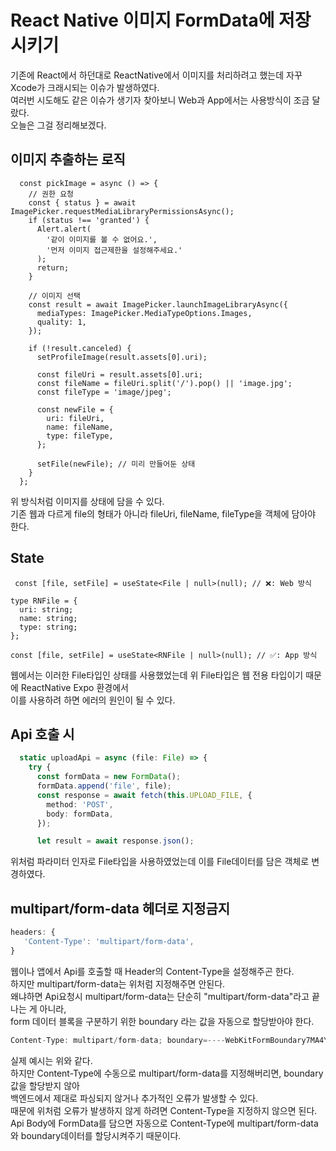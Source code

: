 # React Native 이미지 FormData에 저장시키기
기존에 React에서 하던대로 ReactNative에서 이미지를 처리하려고 했는데 자꾸 Xcode가 크래시되는 이슈가 발생하였다.   
여러번 시도해도 같은 이슈가 생기자 찾아보니 Web과 App에서는 사용방식이 조금 달랐다.   
오늘은 그걸 정리해보겠다.   
## 이미지 추출하는 로직 
```tsx
  const pickImage = async () => {
    // 권한 요청
    const { status } = await ImagePicker.requestMediaLibraryPermissionsAsync();
    if (status !== 'granted') {
      Alert.alert(
        '같이 이미지를 볼 수 없어요.',
        '먼저 이미지 접근제한을 설정해주세요.'
      );
      return;
    }

    // 이미지 선택
    const result = await ImagePicker.launchImageLibraryAsync({
      mediaTypes: ImagePicker.MediaTypeOptions.Images,
      quality: 1,
    });

    if (!result.canceled) {
      setProfileImage(result.assets[0].uri);

      const fileUri = result.assets[0].uri;
      const fileName = fileUri.split('/').pop() || 'image.jpg';
      const fileType = 'image/jpeg';

      const newFile = {
        uri: fileUri,
        name: fileName,
        type: fileType,
      };

      setFile(newFile); // 미리 만들어둔 상태
    }
  };
```

위 방식처럼 이미지를 상태에 담을 수 있다.    
기존 웹과 다르게 file의 형태가 아니라 fileUri, fileName, fileType을 객체에 담아야 한다.   
## State
```tsx
 const [file, setFile] = useState<File | null>(null); // ❌: Web 방식
```
```tsx
type RNFile = {
  uri: string;
  name: string;
  type: string;
};

const [file, setFile] = useState<RNFile | null>(null); // ✅: App 방식 
```
웹에서는 이러한 File타입인 상태를 사용했었는데 위 File타입은 웹 전용 타입이기 때문에 ReactNative Expo 환경에서   
이를 사용하려 하면 에러의 원인이 될 수 있다.    

## Api 호출 시
```ts
  static uploadApi = async (file: File) => {
    try {
      const formData = new FormData();
      formData.append('file', file);
      const response = await fetch(this.UPLOAD_FILE, {
        method: 'POST',
        body: formData,
      });

      let result = await response.json();
```
위처럼 파라미터 인자로 File타입을 사용하였었는데 이를 File데이터를 담은 객체로 변경하였다.    
## multipart/form-data 헤더로 지정금지
```js
headers: {
   'Content-Type': 'multipart/form-data',
}
```
웹이나 앱에서 Api를 호출할 때 Header의 Content-Type을 설정해주곤 한다.    
하지만 multipart/form-data는 위처럼 지정해주면 안된다.    
왜냐하면 Api요청시 multipart/form-data는 단순히 "multipart/form-data"라고 끝나는 게 아니라,  
form 데이터 블록을 구분하기 위한 boundary 라는 값을 자동으로 할당받아야 한다.  
```js
Content-Type: multipart/form-data; boundary=----WebKitFormBoundary7MA4YWxkTrZu0gW

```
실제 예시는 위와 같다.    
하지만 Content-Type에 수동으로 multipart/form-data를 지정해버리면, boundary값을 할당받지 않아   
백엔드에서 제대로 파싱되지 않거나 추가적인 오류가 발생할 수 있다.    
때문에 위처럼 오류가 발생하지 않게 하려면 Content-Type을 지정하지 않으면 된다.   
Api Body에 FormData를 담으면 자동으로 Content-Type에 multipart/form-data와 boundary데이터를 할당시켜주기 때문이다.  
